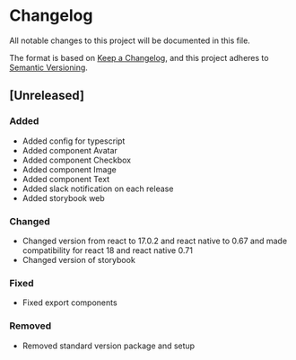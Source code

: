 # Changelog

All notable changes to this project will be documented in this file.

The format is based on [Keep a Changelog](https://keepachangelog.com/en/1.0.0/),
and this project adheres to [Semantic Versioning](https://semver.org/spec/v2.0.0.html).

## [Unreleased]

### Added

- Added config for typescript
- Added component Avatar
- Added component Checkbox
- Added component Image
- Added component Text
- Added slack notification on each release
- Added storybook web

### Changed

- Changed version from react to 17.0.2 and react native to 0.67 and made compatibility for react 18 and react native 0.71
- Changed version of storybook

### Fixed

- Fixed export components

### Removed

- Removed standard version package and setup
